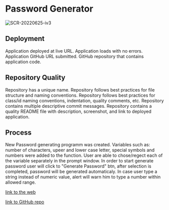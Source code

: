 # Password Generator 

![SCR-20220625-iv3](https://user-images.githubusercontent.com/105229148/175786473-c2d12dab-b777-4480-9cd0-a9351d30e8f0.png)


## Deployment
<p> 
Application deployed at live URL.
Application loads with no errors.
Application GitHub URL submitted.
GitHub repository that contains application code.
</p>

## Repository Quality
<p>
Repository has a unique name.
Repository follows best practices for file structure and naming conventions.
Repository follows best practices for class/id naming conventions, indentation, quality comments, etc.
Repository contains multiple descriptive commit messages.
Repository contains a quality README file with description, screenshot, and link to deployed application.
</p>

## Process 
<p>
New Password generating programm was created. Variables such as: number of characters, upeer and lower case letter, special symbols and numbers were added to the function. User are able to chose/regect each of the variable separately in the prompt window. In order to start generate password user will click to "Generate Password" btn, after selection is completed, password will be generated automaticaly. In case user type a string instead of numeric value, alert will warn him to type a number within allowed range. 
</p>

[link to the web](https://aleksamik.github.io/Password-generator/)

[link to GitHub repo](https://github.com/AleksaMik/Password-generator)
